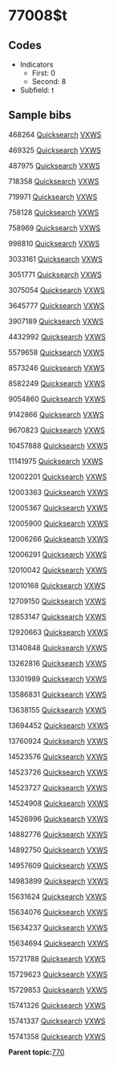 # 77008$t

## Codes

-   Indicators
    -   First: 0
    -   Second: 8
-   Subfield: t

## Sample bibs

468264 [Quicksearch](https://search.library.yale.edu/catalog/468264) [VXWS](http://prodorbis.library.yale.edu:7014/vxws/GetHoldingsService?bibId=468264)

469325 [Quicksearch](https://search.library.yale.edu/catalog/469325) [VXWS](http://prodorbis.library.yale.edu:7014/vxws/GetHoldingsService?bibId=469325)

487975 [Quicksearch](https://search.library.yale.edu/catalog/487975) [VXWS](http://prodorbis.library.yale.edu:7014/vxws/GetHoldingsService?bibId=487975)

718358 [Quicksearch](https://search.library.yale.edu/catalog/718358) [VXWS](http://prodorbis.library.yale.edu:7014/vxws/GetHoldingsService?bibId=718358)

719971 [Quicksearch](https://search.library.yale.edu/catalog/719971) [VXWS](http://prodorbis.library.yale.edu:7014/vxws/GetHoldingsService?bibId=719971)

758128 [Quicksearch](https://search.library.yale.edu/catalog/758128) [VXWS](http://prodorbis.library.yale.edu:7014/vxws/GetHoldingsService?bibId=758128)

758969 [Quicksearch](https://search.library.yale.edu/catalog/758969) [VXWS](http://prodorbis.library.yale.edu:7014/vxws/GetHoldingsService?bibId=758969)

998810 [Quicksearch](https://search.library.yale.edu/catalog/998810) [VXWS](http://prodorbis.library.yale.edu:7014/vxws/GetHoldingsService?bibId=998810)

3033161 [Quicksearch](https://search.library.yale.edu/catalog/3033161) [VXWS](http://prodorbis.library.yale.edu:7014/vxws/GetHoldingsService?bibId=3033161)

3051771 [Quicksearch](https://search.library.yale.edu/catalog/3051771) [VXWS](http://prodorbis.library.yale.edu:7014/vxws/GetHoldingsService?bibId=3051771)

3075054 [Quicksearch](https://search.library.yale.edu/catalog/3075054) [VXWS](http://prodorbis.library.yale.edu:7014/vxws/GetHoldingsService?bibId=3075054)

3645777 [Quicksearch](https://search.library.yale.edu/catalog/3645777) [VXWS](http://prodorbis.library.yale.edu:7014/vxws/GetHoldingsService?bibId=3645777)

3907189 [Quicksearch](https://search.library.yale.edu/catalog/3907189) [VXWS](http://prodorbis.library.yale.edu:7014/vxws/GetHoldingsService?bibId=3907189)

4432992 [Quicksearch](https://search.library.yale.edu/catalog/4432992) [VXWS](http://prodorbis.library.yale.edu:7014/vxws/GetHoldingsService?bibId=4432992)

5579658 [Quicksearch](https://search.library.yale.edu/catalog/5579658) [VXWS](http://prodorbis.library.yale.edu:7014/vxws/GetHoldingsService?bibId=5579658)

8573246 [Quicksearch](https://search.library.yale.edu/catalog/8573246) [VXWS](http://prodorbis.library.yale.edu:7014/vxws/GetHoldingsService?bibId=8573246)

8582249 [Quicksearch](https://search.library.yale.edu/catalog/8582249) [VXWS](http://prodorbis.library.yale.edu:7014/vxws/GetHoldingsService?bibId=8582249)

9054860 [Quicksearch](https://search.library.yale.edu/catalog/9054860) [VXWS](http://prodorbis.library.yale.edu:7014/vxws/GetHoldingsService?bibId=9054860)

9142866 [Quicksearch](https://search.library.yale.edu/catalog/9142866) [VXWS](http://prodorbis.library.yale.edu:7014/vxws/GetHoldingsService?bibId=9142866)

9670823 [Quicksearch](https://search.library.yale.edu/catalog/9670823) [VXWS](http://prodorbis.library.yale.edu:7014/vxws/GetHoldingsService?bibId=9670823)

10457888 [Quicksearch](https://search.library.yale.edu/catalog/10457888) [VXWS](http://prodorbis.library.yale.edu:7014/vxws/GetHoldingsService?bibId=10457888)

11141975 [Quicksearch](https://search.library.yale.edu/catalog/11141975) [VXWS](http://prodorbis.library.yale.edu:7014/vxws/GetHoldingsService?bibId=11141975)

12002201 [Quicksearch](https://search.library.yale.edu/catalog/12002201) [VXWS](http://prodorbis.library.yale.edu:7014/vxws/GetHoldingsService?bibId=12002201)

12003363 [Quicksearch](https://search.library.yale.edu/catalog/12003363) [VXWS](http://prodorbis.library.yale.edu:7014/vxws/GetHoldingsService?bibId=12003363)

12005367 [Quicksearch](https://search.library.yale.edu/catalog/12005367) [VXWS](http://prodorbis.library.yale.edu:7014/vxws/GetHoldingsService?bibId=12005367)

12005900 [Quicksearch](https://search.library.yale.edu/catalog/12005900) [VXWS](http://prodorbis.library.yale.edu:7014/vxws/GetHoldingsService?bibId=12005900)

12006266 [Quicksearch](https://search.library.yale.edu/catalog/12006266) [VXWS](http://prodorbis.library.yale.edu:7014/vxws/GetHoldingsService?bibId=12006266)

12006291 [Quicksearch](https://search.library.yale.edu/catalog/12006291) [VXWS](http://prodorbis.library.yale.edu:7014/vxws/GetHoldingsService?bibId=12006291)

12010042 [Quicksearch](https://search.library.yale.edu/catalog/12010042) [VXWS](http://prodorbis.library.yale.edu:7014/vxws/GetHoldingsService?bibId=12010042)

12010168 [Quicksearch](https://search.library.yale.edu/catalog/12010168) [VXWS](http://prodorbis.library.yale.edu:7014/vxws/GetHoldingsService?bibId=12010168)

12709150 [Quicksearch](https://search.library.yale.edu/catalog/12709150) [VXWS](http://prodorbis.library.yale.edu:7014/vxws/GetHoldingsService?bibId=12709150)

12853147 [Quicksearch](https://search.library.yale.edu/catalog/12853147) [VXWS](http://prodorbis.library.yale.edu:7014/vxws/GetHoldingsService?bibId=12853147)

12920663 [Quicksearch](https://search.library.yale.edu/catalog/12920663) [VXWS](http://prodorbis.library.yale.edu:7014/vxws/GetHoldingsService?bibId=12920663)

13140848 [Quicksearch](https://search.library.yale.edu/catalog/13140848) [VXWS](http://prodorbis.library.yale.edu:7014/vxws/GetHoldingsService?bibId=13140848)

13262816 [Quicksearch](https://search.library.yale.edu/catalog/13262816) [VXWS](http://prodorbis.library.yale.edu:7014/vxws/GetHoldingsService?bibId=13262816)

13301989 [Quicksearch](https://search.library.yale.edu/catalog/13301989) [VXWS](http://prodorbis.library.yale.edu:7014/vxws/GetHoldingsService?bibId=13301989)

13586831 [Quicksearch](https://search.library.yale.edu/catalog/13586831) [VXWS](http://prodorbis.library.yale.edu:7014/vxws/GetHoldingsService?bibId=13586831)

13638155 [Quicksearch](https://search.library.yale.edu/catalog/13638155) [VXWS](http://prodorbis.library.yale.edu:7014/vxws/GetHoldingsService?bibId=13638155)

13694452 [Quicksearch](https://search.library.yale.edu/catalog/13694452) [VXWS](http://prodorbis.library.yale.edu:7014/vxws/GetHoldingsService?bibId=13694452)

13760924 [Quicksearch](https://search.library.yale.edu/catalog/13760924) [VXWS](http://prodorbis.library.yale.edu:7014/vxws/GetHoldingsService?bibId=13760924)

14523576 [Quicksearch](https://search.library.yale.edu/catalog/14523576) [VXWS](http://prodorbis.library.yale.edu:7014/vxws/GetHoldingsService?bibId=14523576)

14523726 [Quicksearch](https://search.library.yale.edu/catalog/14523726) [VXWS](http://prodorbis.library.yale.edu:7014/vxws/GetHoldingsService?bibId=14523726)

14523727 [Quicksearch](https://search.library.yale.edu/catalog/14523727) [VXWS](http://prodorbis.library.yale.edu:7014/vxws/GetHoldingsService?bibId=14523727)

14524908 [Quicksearch](https://search.library.yale.edu/catalog/14524908) [VXWS](http://prodorbis.library.yale.edu:7014/vxws/GetHoldingsService?bibId=14524908)

14526996 [Quicksearch](https://search.library.yale.edu/catalog/14526996) [VXWS](http://prodorbis.library.yale.edu:7014/vxws/GetHoldingsService?bibId=14526996)

14882776 [Quicksearch](https://search.library.yale.edu/catalog/14882776) [VXWS](http://prodorbis.library.yale.edu:7014/vxws/GetHoldingsService?bibId=14882776)

14892750 [Quicksearch](https://search.library.yale.edu/catalog/14892750) [VXWS](http://prodorbis.library.yale.edu:7014/vxws/GetHoldingsService?bibId=14892750)

14957609 [Quicksearch](https://search.library.yale.edu/catalog/14957609) [VXWS](http://prodorbis.library.yale.edu:7014/vxws/GetHoldingsService?bibId=14957609)

14983899 [Quicksearch](https://search.library.yale.edu/catalog/14983899) [VXWS](http://prodorbis.library.yale.edu:7014/vxws/GetHoldingsService?bibId=14983899)

15631624 [Quicksearch](https://search.library.yale.edu/catalog/15631624) [VXWS](http://prodorbis.library.yale.edu:7014/vxws/GetHoldingsService?bibId=15631624)

15634076 [Quicksearch](https://search.library.yale.edu/catalog/15634076) [VXWS](http://prodorbis.library.yale.edu:7014/vxws/GetHoldingsService?bibId=15634076)

15634237 [Quicksearch](https://search.library.yale.edu/catalog/15634237) [VXWS](http://prodorbis.library.yale.edu:7014/vxws/GetHoldingsService?bibId=15634237)

15634694 [Quicksearch](https://search.library.yale.edu/catalog/15634694) [VXWS](http://prodorbis.library.yale.edu:7014/vxws/GetHoldingsService?bibId=15634694)

15721788 [Quicksearch](https://search.library.yale.edu/catalog/15721788) [VXWS](http://prodorbis.library.yale.edu:7014/vxws/GetHoldingsService?bibId=15721788)

15729623 [Quicksearch](https://search.library.yale.edu/catalog/15729623) [VXWS](http://prodorbis.library.yale.edu:7014/vxws/GetHoldingsService?bibId=15729623)

15729853 [Quicksearch](https://search.library.yale.edu/catalog/15729853) [VXWS](http://prodorbis.library.yale.edu:7014/vxws/GetHoldingsService?bibId=15729853)

15741326 [Quicksearch](https://search.library.yale.edu/catalog/15741326) [VXWS](http://prodorbis.library.yale.edu:7014/vxws/GetHoldingsService?bibId=15741326)

15741337 [Quicksearch](https://search.library.yale.edu/catalog/15741337) [VXWS](http://prodorbis.library.yale.edu:7014/vxws/GetHoldingsService?bibId=15741337)

15741358 [Quicksearch](https://search.library.yale.edu/catalog/15741358) [VXWS](http://prodorbis.library.yale.edu:7014/vxws/GetHoldingsService?bibId=15741358)

**Parent topic:**[770](../../tags/770/770.md)

